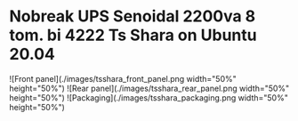 # Nobreak UPS Senoidal 2200va 8 tom. bi 4222 Ts Shara on Ubuntu 20.04

![Front panel](./images/tsshara_front_panel.png width="50%" height="50%")
![Rear panel](./images/tsshara_rear_panel.png width="50%" height="50%")
![Packaging](./images/tsshara_packaging.png width="50%" height="50%")

